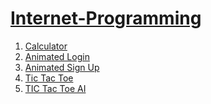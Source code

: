 <h1> <a href="https://jayesh2812.github.io/Internet-Programming/">Internet-Programming</a></h1>
<ol>
	<li> <a href="Calci">Calculator</a></li>
	<li> <a href="Login">Animated Login</a></li>
	<li> <a href="Signup">Animated Sign Up</a></li>
	<li> <a href="Tic Tac Toe">Tic Tac Toe</a></li>
	<li> <a href="Tic Tac Toe AI">TIC Tac Toe AI</a></li>
</ol>
